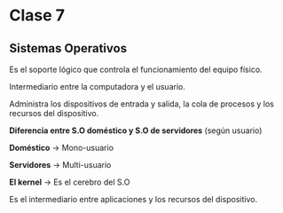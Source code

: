 # Clase 7

## Sistemas Operativos

Es el soporte lógico que controla el funcionamiento del equipo físico.

Intermediario entre la computadora y el usuario.

Administra los dispositivos de entrada y salida, la cola de procesos y los recursos del dispositivo.

**Diferencia entre S.O doméstico y S.O de servidores** (según usuario)

**Doméstico** -> Mono-usuario

**Servidores** -> Multi-usuario

**El kernel** -> Es el cerebro del S.O

Es el intermediario entre aplicaciones y los recursos del dispositivo.